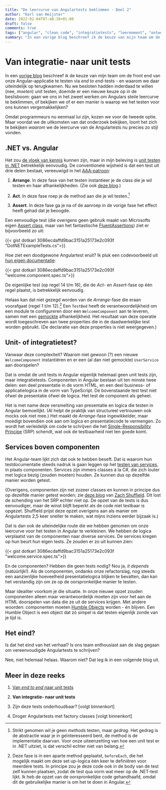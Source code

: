 ```yaml
---
title: "De leercurve van Angulartests beklimmen - Deel 2"
author: "Karl van Heijster"
date: 2022-02-04T07:48:39+01:00
draft: false
comments: true
tags: ["angular", "clean code", "integratietests", "leermoment", "ontwerppatronen", "single-responsibility principe", "software ontwikkelen", "technische schuld", "testen", "unit tests", "web development"]
summary: "In een vorige blog beschreef ik de keuze van mijn team om de front end van onze Angular-applicatie te testen via *end to end*-tests - en waarom we daar uiteindelijk op terugkwamen. Nu we besloten hadden inderdaad te willen (nee, *moeten*) unit testen, doemde er een nieuwe keuze op in de beslisboom: gaan we ons in het zweet werken om Angulars steile leercurve te beklimmen, of bekijken we of er een manier is waarop we het testen voor ons kunnen vergemakkelijken?"
---
```


# Van integratie- naar unit tests


In een [vorige blog](/blog/22/01/de-leercurve-van-angulartests-beklimmen-deel-1/) beschreef ik de keuze van mijn team om de front end van onze Angular-applicatie te testen via *end to end*-tests - en waarom we daar uiteindelijk op terugkwamen. Nu we besloten hadden inderdaad te willen (nee, *moeten*) unit testen, doemde er een nieuwe keuze op in de beslisboom: gaan we ons in het zweet werken om Angulars steile leercurve te beklimmen, of bekijken we of er een manier is waarop we het testen voor ons kunnen vergemakkelijken?


Omdat programmeurs nu eenmaal lui zijn, kozen we voor de tweede optie. Maar voordat we de uitkomsten van dat onderzoek bekijken, loont het zich te bekijken *waarom* we de leercurve van de Angulartests nu precies zo stijl vonden.


## .NET vs. Angular


Het zou [de vloek van kennis](https://en.wikipedia.org/wiki/Curse_of_knowledge) kunnen zijn, maar in mijn beleving is [unit testen in .NET](https://docs.microsoft.com/en-us/visualstudio/test/walkthrough-creating-and-running-unit-tests-for-managed-code?view=vs-2022) betrekkelijk eenvoudig. De conventionele wijsheid is dat een test uit drie delen bestaat, vereeuwigd in het [AAA-patroon](https://medium.com/@pjbgf/title-testing-code-ocd-and-the-aaa-pattern-df453975ab80):


1. **Arrange**. In deze fase van het testen instantieer je de class die je wil testen en haar afhankelijkheden. (Zie ook [deze blog](/blog/21/09/droger-tests-met-factory-methods/).)

2. **Act**. In deze fase roep je de method aan die je wil testen.[^1]

3. **Assert**. In deze fase ga je na of de aanroep in de vorige fase het effect heeft gehad dat je beoogde.


Een eenvoudige test (die overigens geen gebruik maakt van Microsofts eigen [Assert class](https://docs.microsoft.com/en-us/dotnet/api/microsoft.visualstudio.testtools.unittesting.assert?view=visualstudiosdk-2022), maar van het fantastische [FluentAssertions](https://fluentassertions.com/)) ziet er bijvoorbeeld zo uit:


{{< gist dotkarl 3086ecdaffd9bac3151a25173e2c093f "DotNETExampleTests.cs">}}


Hoe ziet een doodgewone Angulartest eruit? Ik pluk een codevoorbeeld uit [hun eigen documentatie](https://angular.io/guide/testing-components-basics):


{{< gist dotkarl 3086ecdaffd9bac3151a25173e2c093f "welcome.component.spec.ts">}}


De eigenlijke test (op regel 14 t/m 16), die de *Act*- en *Assert*-fase op één regel plaatst, is betrekkelijk eenvoudig. 


Helaas kan dat niet gezegd worden van de *Arrange*-fase die eraan voorafgaat (regel 1 t/m 12).[^2] Een `TestBed` heeft de verantwoordelijkheid om een module te configureren door een `WelcomeComponent` aan te leveren, samen met een [gemockte](https://en.wikipedia.org/wiki/Mock_object) afhankelijkheid. Het resultaat van deze operatie wordt toegeschreven aan twee properties die in de daadwerkelijke test worden gebruikt. (De declaratie van deze properties is niet weergegeven.)


## Unit- of integratietest?


Vanwaar deze complexiteit? Waarom niet gewoon (?) een nieuwe `WelcomeComponent` instantiëren en er een (al dan niet gemockte) `UserService` aan doorspelen?


Dat is omdat de unit tests in Angular eigenlijk helemaal geen unit tests zijn, maar integratietests. Componenten in Angular bestaan uit ten minste twee delen: een deel presentatie in de vorm HTML, en een deel business- of applicatielogica in de vorm van TypeScript. De bovenstaande test test niet ófwel de presentatie ófwel de logica. Het test de component als geheel.


Het is met name deze versmelting van presentatie en logica die testen in Angular bemoeilijkt. (Al helpt de praktijk van structureel vertrouwen ook mocks ook niet mee.) Het maakt de *Arrange*-fase ingewikkelder, maar moedigt bovendien ook aan om logica en presentatiecode te vermengen. Zo wordt het verleidelijk om code te schrijven die het [Single-Responsibility Principe](https://en.wikipedia.org/wiki/Single-responsibility_principle) (SRP) schendt, wat ook de testbaarheid niet ten goede komt.


## Services boven componenten


Het Angular-team lijkt zich dat ook te hebben beseft. Dat is waarom hun testdocumentatie steeds nadruk is gaan leggen op het [testen van services](https://angular.io/guide/testing-services), in plaats componenten. Services zijn immers classes à la C#, die zich louter met logica bezig (zouden moeten) houden. Ze kunnen dus op dezelfde manier worden getest.


(Overigens, componenten zijn net zozeer classes en kunnen in principe dus op dezelfde manier getest worden; zie [deze blog](https://www.forbes.com/sites/forbesdigitalgroup/2020/04/21/how-to-make-your-angular-unit-tests-25x-faster/) van [Zach Shuffield](https://www.linkedin.com/in/zach-shuffield-0a00a5aa/). Dit lost de schending van het SRP echter niet op. De opzet van de tests is dus eenvoudiger, maar de winst blijft beperkt als de code niet testbaar is opgezet. Shuffield prijst deze opzet overigens aan als manier om Angulartests 2,5 keer sneller te maken, wat mijns inziens eerder bijzaak is.) 


Dat is dan ook de uiteindelijke route die we hebben genomen om onze leercurve voor het testen in Angular te verkleinen. We hebben de logica verplaatst van de componenten naar diverse services. De services kregen op hun beurt hun eigen tests. Ze zouden er zo uit kunnen zien:


{{< gist dotkarl 3086ecdaffd9bac3151a25173e2c093f "welcome.service.spec.ts">}}


En de componenten? Hebben die geen tests nodig? Nou ja, *it depends* (natúúrlijk!). Als de componenten, ondanks onze refactorslag, nog steeds een aanzienlijke hoeveelheid presentatielogica blijken te bevatten, dan kan het verstandig zijn om ze op de oorspronkelijke manier te testen. 


Maar idealiter voorkom je die situatie. In onze nieuwe opzet zouden componenten alleen maar verantwoordelijk moeten zijn voor het aan de HTML doorspelen van data die ze uit de services krijgen. Met andere woorden: componenten moeten [Humble Objects](https://martinfowler.com/bliki/HumbleObject.html) worden - én blijven. Een Humble Object is een object dat zó simpel is dat testen eigenlijk zonde van je tijd is. 


## Het eind?


Is dat het eind van het verhaal? Is ons team enthousiast aan de slag gegaan om vereenvoudigde Angulartests te schrijven?


Nee, niet helemaal helaas. Waarom niet? Dat leg ik in een volgende blog uit.


## Meer in deze reeks

1. [Van *end to end* naar unit tests](/blog/22/01/de-leercurve-van-angulartests-beklimmen-deel-1/)

2. **Van integratie- naar unit tests**

3. Zijn deze tests onderhoudbaar? [volgt binnenkort]

4. Droger Angulartests met factory classes [volgt binnenkort]


[^1]: Strikt genomen wil je geen *methods* testen, maar *gedrag*. Het gedrag is de abstractie waar je in geïnteresseerd bent, de method is de implementatie daarvan. Voor onze uiteenzetting van hoe een unit test er in .NET uitziet, is dat verschil echter niet van belang.


[^2]: Deze fase is in een aparte method geplaatst, `beforeEach`, die het mogelijk maakt om deze set up-logica één keer te definiëren voor meerdere tests. In principe zou je deze code ook in de body van de test zelf kunnen plaatsen, zodat de test qua vorm wat meer op de .NET-test lijkt. Ik heb de opzet van de oorspronkelijke code gehandhaafd, omdat dit de gebruikelijke manier is om het te doen in Angular.
